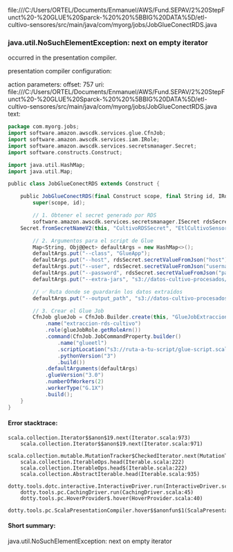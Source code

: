 file:///C:/Users/ORTEL/Documents/Enmanuel/AWS/Fund.SEPAV/2%20StepFunct%20-%20GLUE%20Sparck-%20%20%5BBIG%20DATA%5D/etl-cultivo-sensores/src/main/java/com/myorg/jobs/JobGlueConectRDS.java
### java.util.NoSuchElementException: next on empty iterator

occurred in the presentation compiler.

presentation compiler configuration:


action parameters:
offset: 757
uri: file:///C:/Users/ORTEL/Documents/Enmanuel/AWS/Fund.SEPAV/2%20StepFunct%20-%20GLUE%20Sparck-%20%20%5BBIG%20DATA%5D/etl-cultivo-sensores/src/main/java/com/myorg/jobs/JobGlueConectRDS.java
text:
```scala
package com.myorg.jobs;
import software.amazon.awscdk.services.glue.CfnJob;
import software.amazon.awscdk.services.iam.IRole;
import software.amazon.awscdk.services.secretsmanager.Secret;
import software.constructs.Construct;

import java.util.HashMap;
import java.util.Map;

public class JobGlueConectRDS extends Construct {

    public JobGlueConectRDS(final Construct scope, final String id, IRole glueJobRole) {
        super(scope, id);

        // 1. Obtener el secret generado por RDS
        software.amazon.awscdk.services.secretsmanager.ISecret rdsSecret =
    Secret.fromSecretNameV2(this, "CultivoRDSSecret", "EtlCultivoSensoresStackRdsS-LxRUE0C2O2gm");

        // 2. Argumentos para el script de Glue
        Map<String, Obj@@ect> defaultArgs = new HashMap<>();
        defaultArgs.put("--class", "GlueApp");
        defaultArgs.put("--host", rdsSecret.secretValueFromJson("host").toString());
        defaultArgs.put("--user", rdsSecret.secretValueFromJson("username").toString());
        defaultArgs.put("--password", rdsSecret.secretValueFromJson("password").toString());
        defaultArgs.put("--extra-jars", "s3://datos-cultivo-procesados/drivers/mysql-connector-j-9.2.0.jar");

        // ✅ Ruta donde se guardarán los datos extraídos
        defaultArgs.put("--output_path", "s3://datos-cultivo-procesados/myData/");

        // 3. Crear el Glue Job
        CfnJob glueJob = CfnJob.Builder.create(this, "GlueJobExtraccionRDS")
            .name("extraccion-rds-cultivo")
            .role(glueJobRole.getRoleArn())
            .command(CfnJob.JobCommandProperty.builder()
                .name("glueetl")
                .scriptLocation("s3://ruta-a-tu-script/glue-script.scala") // <--- cambia esto a tu ruta real
                .pythonVersion("3")
                .build())
            .defaultArguments(defaultArgs)
            .glueVersion("3.0")
            .numberOfWorkers(2)
            .workerType("G.1X")
            .build();
    }
}

```



#### Error stacktrace:

```
scala.collection.Iterator$$anon$19.next(Iterator.scala:973)
	scala.collection.Iterator$$anon$19.next(Iterator.scala:971)
	scala.collection.mutable.MutationTracker$CheckedIterator.next(MutationTracker.scala:76)
	scala.collection.IterableOps.head(Iterable.scala:222)
	scala.collection.IterableOps.head$(Iterable.scala:222)
	scala.collection.AbstractIterable.head(Iterable.scala:935)
	dotty.tools.dotc.interactive.InteractiveDriver.run(InteractiveDriver.scala:164)
	dotty.tools.pc.CachingDriver.run(CachingDriver.scala:45)
	dotty.tools.pc.HoverProvider$.hover(HoverProvider.scala:40)
	dotty.tools.pc.ScalaPresentationCompiler.hover$$anonfun$1(ScalaPresentationCompiler.scala:389)
```
#### Short summary: 

java.util.NoSuchElementException: next on empty iterator